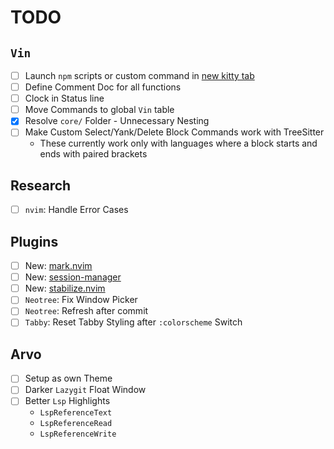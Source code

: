 # TODO

## `Vin`

- [ ] Launch `npm` scripts or custom command in [new kitty tab](https://sw.kovidgoyal.net/kitty/remote-control/#)
- [ ] Define Comment Doc for all functions
- [ ] Clock in Status line
- [ ] Move Commands to global `Vin` table
- [x] Resolve `core/` Folder - Unnecessary Nesting
- [ ] Make Custom Select/Yank/Delete Block Commands work with TreeSitter
  - These currently work only with languages where a block starts and ends with paired brackets

## Research

- [ ] `nvim`: Handle Error Cases

## Plugins

- [ ] New: [mark.nvim](https://github.com/chentoast/marks.nvim?utm_source=pocket_mylist)
- [ ] New: [session-manager](https://github.com/emuel-vassallo/nvim/blob/main/lua/plugins/configs/session-manager.lua)
- [ ] New: [stabilize.nvim](https://github.com/luukvbaal/stabilize.nvim)
- [ ] `Neotree`: Fix Window Picker
- [ ] `Neotree`: Refresh after commit
- [ ] `Tabby`: Reset Tabby Styling after `:colorscheme` Switch

## Arvo

- [ ] Setup as own Theme
- [ ] Darker `Lazygit` Float Window
- [ ] Better `Lsp` Highlights
    - `LspReferenceText`
    - `LspReferenceRead`
    - `LspReferenceWrite`
